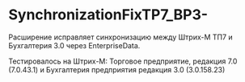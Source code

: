 # SynchronizationFixTP7_BP3-
Расширение исправляет синхронизацию между Штрих-М ТП7 и Бухгалтерия 3.0 через EnterpriseData.

Тестировалось на Штрих-М: Торговое предприятие, редакция 7.0 (7.0.43.1) и Бухгалтерия предприятия редакция 3.0 (3.0.158.23)
